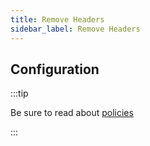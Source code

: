 ```yaml
---
title: Remove Headers
sidebar_label: Remove Headers
---
```


<PolicyIntro policy="remove-headers-inbound" />

## Configuration

:::tip

Be sure to read about [policies](/docs/policies)

:::

<PolicyExample policy="remove-headers-inbound" />

<PolicyOptions policy="remove-headers-inbound" />
